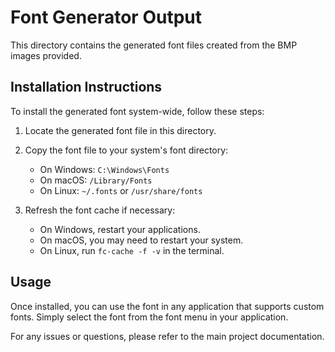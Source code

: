 # Font Generator Output

This directory contains the generated font files created from the BMP images provided. 

## Installation Instructions

To install the generated font system-wide, follow these steps:

1. Locate the generated font file in this directory.
2. Copy the font file to your system's font directory:
   - On Windows: `C:\Windows\Fonts`
   - On macOS: `/Library/Fonts`
   - On Linux: `~/.fonts` or `/usr/share/fonts`

3. Refresh the font cache if necessary:
   - On Windows, restart your applications.
   - On macOS, you may need to restart your system.
   - On Linux, run `fc-cache -f -v` in the terminal.

## Usage

Once installed, you can use the font in any application that supports custom fonts. Simply select the font from the font menu in your application.

For any issues or questions, please refer to the main project documentation.
```